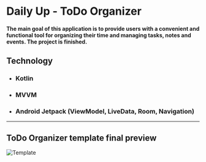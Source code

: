 # Daily Up - ToDo Organizer
#### The main goal of this application is to provide users with a convenient and functional tool for organizing their time and managing tasks, notes and events. The project is finished.
## Technology
+ ### Kotlin
+ ### MVVM
+ ### Android Jetpack (ViewModel, LiveData, Room, Navigation)
____
## ToDo Organizer template final preview
![Template](https://github.com/AlexeyZykin/To-Do-Organizer/assets/79928354/d183eb8b-c54d-4c81-91b0-f408a76caa01)
